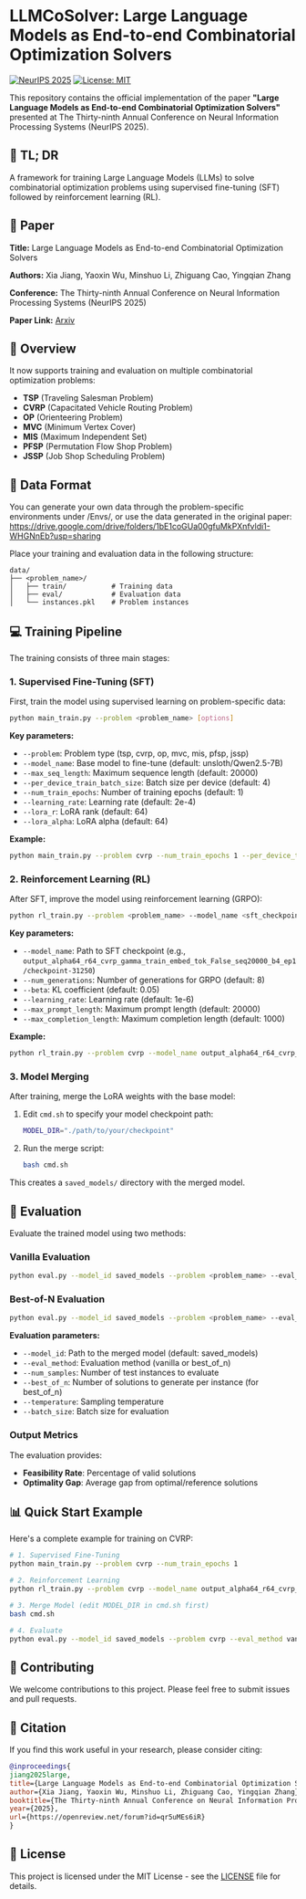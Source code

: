# LLMCoSolver: Large Language Models as End-to-end Combinatorial Optimization Solvers

[![NeurIPS 2025](https://img.shields.io/badge/NeurIPS-2025-blue.svg)](https://openreview.net/forum?id=qr5uMEs6iR)
[![License: MIT](https://img.shields.io/badge/License-MIT-yellow.svg)](https://opensource.org/licenses/MIT)

This repository contains the official implementation of the paper **"Large Language Models as End-to-end Combinatorial Optimization Solvers"** presented at The Thirty-ninth Annual Conference on Neural Information Processing Systems (NeurIPS 2025).

## 📖 TL; DR

A framework for training Large Language Models (LLMs) to solve combinatorial optimization problems using supervised fine-tuning (SFT) followed by reinforcement learning (RL).

## 📰 Paper

**Title:** Large Language Models as End-to-end Combinatorial Optimization Solvers

**Authors:** Xia Jiang, Yaoxin Wu, Minshuo Li, Zhiguang Cao, Yingqian Zhang

**Conference:** The Thirty-ninth Annual Conference on Neural Information Processing Systems (NeurIPS 2025)

**Paper Link:** [Arxiv](https://arxiv.org/abs/2509.16865)

## 🚀 Overview

It now supports training and evaluation on multiple combinatorial optimization problems:
- **TSP** (Traveling Salesman Problem)
- **CVRP** (Capacitated Vehicle Routing Problem) 
- **OP** (Orienteering Problem)
- **MVC** (Minimum Vertex Cover)
- **MIS** (Maximum Independent Set)
- **PFSP** (Permutation Flow Shop Problem)
- **JSSP** (Job Shop Scheduling Problem)

## 🔔 Data Format

You can generate your own data through the problem-specific environments under /Envs/, or use the data generated in the original paper: https://drive.google.com/drive/folders/1bE1coGUa00gfuMkPXnfvldi1-WHGNnEb?usp=sharing

Place your training and evaluation data in the following structure:
```
data/
├── <problem_name>/
│   ├── train/           # Training data
│   ├── eval/            # Evaluation data  
│   └── instances.pkl    # Problem instances
```


## 💻 Training Pipeline

The training consists of three main stages:

### 1. Supervised Fine-Tuning (SFT)

First, train the model using supervised learning on problem-specific data:

```bash
python main_train.py --problem <problem_name> [options]
```

**Key parameters:**
- `--problem`: Problem type (tsp, cvrp, op, mvc, mis, pfsp, jssp)
- `--model_name`: Base model to fine-tune (default: unsloth/Qwen2.5-7B)
- `--max_seq_length`: Maximum sequence length (default: 20000)
- `--per_device_train_batch_size`: Batch size per device (default: 4)
- `--num_train_epochs`: Number of training epochs (default: 1)
- `--learning_rate`: Learning rate (default: 2e-4)
- `--lora_r`: LoRA rank (default: 64)
- `--lora_alpha`: LoRA alpha (default: 64)

**Example:**
```bash
python main_train.py --problem cvrp --num_train_epochs 1 --per_device_train_batch_size 4
```

### 2. Reinforcement Learning (RL)

After SFT, improve the model using reinforcement learning (GRPO):

```bash
python rl_train.py --problem <problem_name> --model_name <sft_checkpoint_path> [options]
```

**Key parameters:**
- `--model_name`: Path to SFT checkpoint (e.g., `output_alpha64_r64_cvrp_gamma_train_embed_tok_False_seq20000_b4_ep1/checkpoint-31250`)
- `--num_generations`: Number of generations for GRPO (default: 8)
- `--beta`: KL coefficient (default: 0.05)
- `--learning_rate`: Learning rate (default: 1e-6)
- `--max_prompt_length`: Maximum prompt length (default: 20000)
- `--max_completion_length`: Maximum completion length (default: 1000)

**Example:**
```bash
python rl_train.py --problem cvrp --model_name output_alpha64_r64_cvrp_gamma_train_embed_tok_False_seq20000_b4_ep1/checkpoint-31250
```

### 3. Model Merging

After training, merge the LoRA weights with the base model:

1. Edit `cmd.sh` to specify your model checkpoint path:
   ```bash
   MODEL_DIR="./path/to/your/checkpoint"
   ```

2. Run the merge script:
   ```bash
   bash cmd.sh
   ```

This creates a `saved_models/` directory with the merged model.

## 🧪 Evaluation

Evaluate the trained model using two methods:

### Vanilla Evaluation
```bash
python eval.py --model_id saved_models --problem <problem_name> --eval_method vanilla --num_samples 100
```

### Best-of-N Evaluation
```bash
python eval.py --model_id saved_models --problem <problem_name> --eval_method best_of_n --num_samples 100 --best_of_n 8 --temperature 0.7
```

**Evaluation parameters:**
- `--model_id`: Path to the merged model (default: saved_models)
- `--eval_method`: Evaluation method (vanilla or best_of_n)
- `--num_samples`: Number of test instances to evaluate
- `--best_of_n`: Number of solutions to generate per instance (for best_of_n)
- `--temperature`: Sampling temperature
- `--batch_size`: Batch size for evaluation

### Output Metrics

The evaluation provides:
- **Feasibility Rate**: Percentage of valid solutions
- **Optimality Gap**: Average gap from optimal/reference solutions  

## 📊 Quick Start Example

Here's a complete example for training on CVRP:

```bash
# 1. Supervised Fine-Tuning
python main_train.py --problem cvrp --num_train_epochs 1

# 2. Reinforcement Learning  
python rl_train.py --problem cvrp --model_name output_alpha64_r64_cvrp_gamma_train_embed_tok_False_seq20000_b4_ep1/checkpoint-31250

# 3. Merge Model (edit MODEL_DIR in cmd.sh first)
bash cmd.sh

# 4. Evaluate
python eval.py --model_id saved_models --problem cvrp --eval_method vanilla --num_samples 100
```


## 🤝 Contributing

We welcome contributions to this project. Please feel free to submit issues and pull requests.

## 📜 Citation

If you find this work useful in your research, please consider citing:

```bibtex
@inproceedings{
jiang2025large,
title={Large Language Models as End-to-end Combinatorial Optimization Solvers},
author={Xia Jiang, Yaoxin Wu, Minshuo Li, Zhiguang Cao, Yingqian Zhang},
booktitle={The Thirty-ninth Annual Conference on Neural Information Processing Systems},
year={2025},
url={https://openreview.net/forum?id=qr5uMEs6iR}
}
```

## 📄 License

This project is licensed under the MIT License - see the [LICENSE](LICENSE) file for details.

